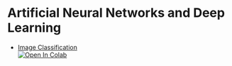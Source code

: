 # Artificial Neural Networks and Deep Learning

* [Image Classification](https://www.kaggle.com/c/artificial-neural-networks-and-deep-learning-2020/) <br>
[![Open In Colab](https://colab.research.google.com/assets/colab-badge.svg)](https://colab.research.google.com/github/amecava/an2dl/blob/master/image_classification.ipynb)

